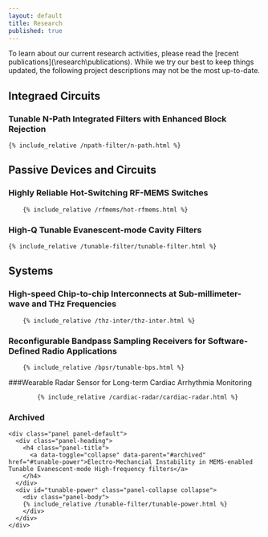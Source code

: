 ```yaml
---
layout: default
title: Research
published: true
---
```


<div class="alert alert-warning">
    To learn about our current research activities, please read the [recent publications](\research\publications). While we try our best to keep things updated, the following project descriptions may not be the most up-to-date.
</div>

<!--

Add "in" to the end of       <div id="n-path" class="panel-collapse collapse"> to make a section expanded by default
e.g.       <div id="n-path" class="panel-collapse collapse in">
-->
## Integraed Circuits

### Tunable N-Path Integrated Filters with Enhanced Block Rejection

    {% include_relative /npath-filter/n-path.html %}

## Passive Devices and Circuits

### Highly Reliable Hot-Switching RF-MEMS Switches

		{% include_relative /rfmems/hot-rfmems.html %}

### High-Q Tunable Evanescent-mode Cavity Filters

    {% include_relative /tunable-filter/tunable-filter.html %}


## Systems

### High-speed Chip-to-chip Interconnects at Sub-millimeter-wave and THz Frequencies

		{% include_relative /thz-inter/thz-inter.html %}

### Reconfigurable Bandpass Sampling Receivers for Software-Defined Radio Applications

		{% include_relative /bpsr/tunable-bps.html %}

###Wearable Radar Sensor for Long-term Cardiac Arrhythmia Monitoring

    		{% include_relative /cardiac-radar/cardiac-radar.html %}


### Archived

<div class="panel-group" id="archieved">

    <div class="panel panel-default">
      <div class="panel-heading">
        <h4 class="panel-title">
          <a data-toggle="collapse" data-parent="#archived" href="#tunable-power">Electro-Mechancial Instability in MEMS-enabled Tunable Evanescent-mode High-frequency filters</a>
        </h4>
      </div>
      <div id="tunable-power" class="panel-collapse collapse">
        <div class="panel-body">
		{% include_relative /tunable-filter/tunable-power.html %}
        </div>
      </div>
    </div>

</div>
